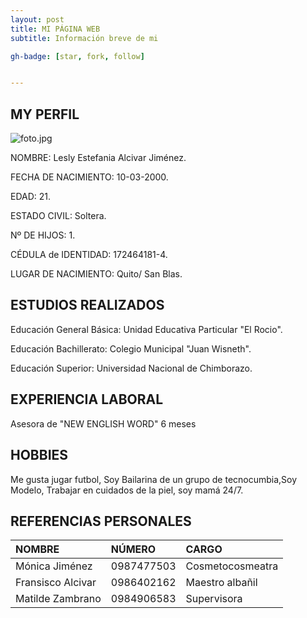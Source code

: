 ```yaml
---
layout: post
title: MI PÁGINA WEB
subtitle: Información breve de mi 

gh-badge: [star, fork, follow]


---
```

MY PERFIL
---
![foto.jpg](C:\Users\Pc\Documents\GitHub\foto.jpg)

NOMBRE:                   Lesly Estefania Alcivar Jiménez.

FECHA DE NACIMIENTO:      10-03-2000.

EDAD:                     21.

ESTADO CIVIL:             Soltera.

Nº DE HIJOS:              1.

CÉDULA de IDENTIDAD:      172464181-4.

LUGAR DE NACIMIENTO:      Quito/ San Blas.



**ESTUDIOS REALIZADOS**
---
Educación General Básica:                 Unidad Educativa Particular "El Rocio".

Educación Bachillerato:                   Colegio Municipal "Juan Wisneth".

Educación Superior:                       Universidad Nacional de Chimborazo.


**EXPERIENCIA LABORAL**
---
Asesora de "NEW ENGLISH WORD"             6 meses


**HOBBIES**
---
Me gusta jugar futbol, Soy Bailarina de un grupo de tecnocumbia,Soy  Modelo, Trabajar en cuidados de la piel, soy mamá 24/7.



## REFERENCIAS PERSONALES


|NOMBRE |NÚMERO | CARGO |
| :------ |:--- | :--- |
| Mónica Jiménez | 0987477503 | Cosmetocosmeatra |
| Fransisco Alcivar | 0986402162 | Maestro albañil |
| Matilde Zambrano | 0984906583 | Supervisora |


